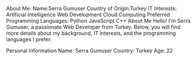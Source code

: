 About Me: Name:Serra Gumuser 
Country of Origin:Turkey 
IT Interests:
Artificial Intelligence
Web Development
Cloud Computing Preferred Programming Languages:
Python
JavaScript
C++
About Me
Hello! I'm Serra Gumuser, a passionate Web Developer from Turkey. Below, you will find more details about my background, IT interests, and the programming languages I prefer.

Personal Information
Name: Serra Gumuser
Country: Turkey
Age: 22
